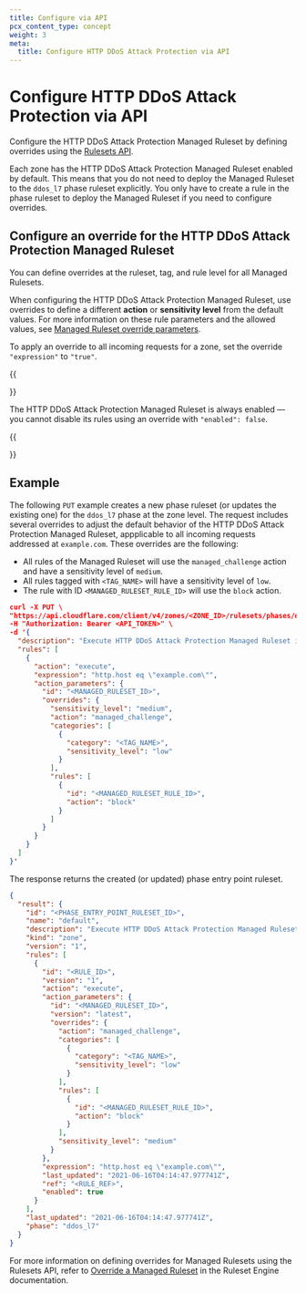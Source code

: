 ```yaml
---
title: Configure via API
pcx_content_type: concept
weight: 3
meta:
  title: Configure HTTP DDoS Attack Protection via API
---
```


# Configure HTTP DDoS Attack Protection via API

Configure the HTTP DDoS Attack Protection Managed Ruleset by defining overrides using the [Rulesets API](/ruleset-engine/rulesets-api/).

Each zone has the HTTP DDoS Attack Protection Managed Ruleset enabled by default. This means that you do not need to deploy the Managed Ruleset to the `ddos_l7` phase ruleset explicitly. You only have to create a rule in the phase ruleset to deploy the Managed Ruleset if you need to configure overrides.

## Configure an override for the HTTP DDoS Attack Protection Managed Ruleset

You can define overrides at the ruleset, tag, and rule level for all Managed Rulesets.

When configuring the HTTP DDoS Attack Protection Managed Ruleset, use overrides to define a different **action** or **sensitivity level** from the default values. For more information on these rule parameters and the allowed values, see [Managed Ruleset override parameters](/ddos-protection/managed-rulesets/http/override-parameters/).

To apply an override to all incoming requests for a zone, set the override `"expression"` to `"true"`.

{{<Aside type="warning" header="Important">}}

The HTTP DDoS Attack Protection Managed Ruleset is always enabled — you cannot disable its rules using an override with `"enabled": false`.

{{</Aside>}}

## Example

The following `PUT` example creates a new phase ruleset (or updates the existing one) for the `ddos_l7` phase at the zone level. The request includes several overrides to adjust the default behavior of the HTTP DDoS Attack Protection Managed Ruleset, appplicable to all incoming requests addressed at `example.com`. These overrides are the following:

* All rules of the Managed Ruleset will use the `managed_challenge` action and have a sensitivity level of `medium`.
* All rules tagged with `<TAG_NAME>` will have a sensitivity level of `low`.
* The rule with ID `<MANAGED_RULESET_RULE_ID>` will use the `block` action.

```json
curl -X PUT \
"https://api.cloudflare.com/client/v4/zones/<ZONE_ID>/rulesets/phases/ddos_l7/entrypoint" \
-H "Authorization: Bearer <API_TOKEN>" \
-d '{
  "description": "Execute HTTP DDoS Attack Protection Managed Ruleset in the zone-level phase entry point ruleset",
  "rules": [
    {
      "action": "execute",
      "expression": "http.host eq \"example.com\"",
      "action_parameters": {
        "id": "<MANAGED_RULESET_ID>",
        "overrides": {
          "sensitivity_level": "medium",
          "action": "managed_challenge",
          "categories": [
            {
              "category": "<TAG_NAME>",
              "sensitivity_level": "low"
            }
          ],
          "rules": [
            {
              "id": "<MANAGED_RULESET_RULE_ID>",
              "action": "block"
            }
          ]
        }
      }
    }
  ]
}'
```

The response returns the created (or updated) phase entry point ruleset.

```json
{
  "result": {
    "id": "<PHASE_ENTRY_POINT_RULESET_ID>",
    "name": "default",
    "description": "Execute HTTP DDoS Attack Protection Managed Ruleset in the zone-level phase entry point ruleset",
    "kind": "zone",
    "version": "1",
    "rules": [
      {
        "id": "<RULE_ID>",
        "version": "1",
        "action": "execute",
        "action_parameters": {
          "id": "<MANAGED_RULESET_ID>",
          "version": "latest",
          "overrides": {
            "action": "managed_challenge",
            "categories": [
              {
                "category": "<TAG_NAME>",
                "sensitivity_level": "low"
              }
            ],
            "rules": [
              {
                "id": "<MANAGED_RULESET_RULE_ID>",
                "action": "block"
              }
            ],
            "sensitivity_level": "medium"
          }
        },
        "expression": "http.host eq \"example.com\"",
        "last_updated": "2021-06-16T04:14:47.977741Z",
        "ref": "<RULE_REF>",
        "enabled": true
      }
    ],
    "last_updated": "2021-06-16T04:14:47.977741Z",
    "phase": "ddos_l7"
  }
}
```

For more information on defining overrides for Managed Rulesets using the Rulesets API, refer to [Override a Managed Ruleset](/ruleset-engine/managed-rulesets/override-managed-ruleset/) in the Ruleset Engine documentation.
